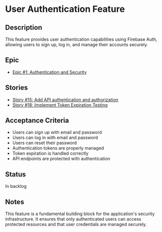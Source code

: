 # User Authentication Feature

## Description

This feature provides user authentication capabilities using Firebase Auth, allowing users to sign up, log in, and manage their accounts securely.

## Epic

- [Epic #1: Authentication and Security](../../1-epics/2-to-refine/20-epic-authentication_and_security.md)

## Stories

- [Story #15: Add API authentication and authorization](../../5-done/15-add_api_authentication_and_authorization.md)
- [Story #18: Implement Token Expiration Testing](../../3-stories/2-to-refine/18-implement_token_expiration_testing.md)

## Acceptance Criteria

- Users can sign up with email and password
- Users can log in with email and password
- Users can reset their password
- Authentication tokens are properly managed
- Token expiration is handled correctly
- API endpoints are protected with authentication

## Status

In backlog

## Notes

This feature is a fundamental building block for the application's security infrastructure. It ensures that only authenticated users can access protected resources and that user credentials are managed securely.
